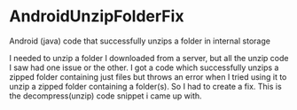 # AndroidUnzipFolderFix
Android (java) code that successfully unzips a folder in internal storage

I needed to unzip a folder I downloaded from a server, but all the unzip code I saw had one issue or the other.
I got a code which successfully unzips a zipped folder containing just files but throws an error when I tried using it to unzip a zipped folder containing a folder(s).
So I had to create a fix.
This is the decompress(unzip) code snippet i came up with.
